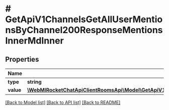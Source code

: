 # # GetApiV1ChannelsGetAllUserMentionsByChannel200ResponseMentionsInnerMdInner

## Properties

Name | Type | Description | Notes
------------ | ------------- | ------------- | -------------
**type** | **string** |  | [optional]
**value** | [**\WebMIRocketChatApiClientRoomsApi\Model\GetApiV1ChannelsGetAllUserMentionsByChannel200ResponseMentionsInnerMdInnerValueInner[]**](GetApiV1ChannelsGetAllUserMentionsByChannel200ResponseMentionsInnerMdInnerValueInner.md) |  | [optional]

[[Back to Model list]](../../README.md#models) [[Back to API list]](../../README.md#endpoints) [[Back to README]](../../README.md)

